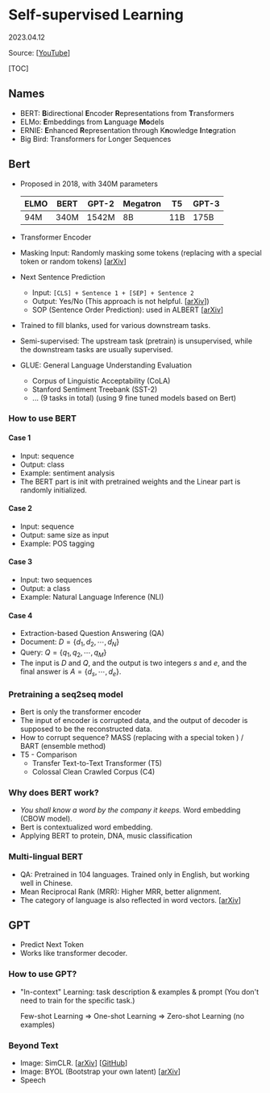 # Self-supervised Learning

2023.04.12

Source: [[YouTube](https://www.youtube.com/watch?v=e422eloJ0W4&list=PLJV_el3uVTsMhtt7_Y6sgTHGHp1Vb2P2J&index=18)]

[TOC]

## Names

+ BERT: **B**idirectional **E**ncoder **R**epresentations from **T**ransformers
+ ELMo: **E**mbeddings from **L**anguage **Mo**dels
+ ERNIE: **E**nhanced **R**epresentation through K**n**owledge **I**nt**e**gration
+ Big Bird: Transformers for Longer Sequences

## Bert

+ Proposed in 2018, with 340M parameters

    | ELMO | BERT | GPT-2 | Megatron | T5   | GPT-3 |
    | ---- | ---- | ----- | -------- | ---- | ----- |
    | 94M  | 340M | 1542M | 8B       | 11B  | 175B  |

+ Transformer Encoder

+ Masking Input: Randomly masking some tokens (replacing with a special token or random tokens) [[arXiv](https://arxiv.org/abs/1810.04805)]

+ Next Sentence Prediction

    + Input: `[CLS] + Sentence 1 + [SEP] + Sentence 2`
    + Output: Yes/No (This approach is not helpful. [[arXiv](https://arxiv.org/abs/1907.11692)])
    + SOP (Sentence Order Prediction): used in ALBERT [[arXiv](htpps://arxiv.org/abs/1909.11942)]

+ Trained to fill blanks, used for various downstream tasks.

+ Semi-supervised: The upstream task (pretrain) is unsupervised, while the downstream tasks are usually supervised.

+ GLUE: General Language Understanding Evaluation

    + Corpus of Linguistic Acceptability (CoLA)
    + Stanford Sentiment Treebank (SST-2)
    + ... (9 tasks in total) (using 9 fine tuned models based on Bert)

### How to use BERT

#### Case 1

+ Input: sequence
+ Output: class
+ Example: sentiment analysis
+ The BERT part is init with pretrained weights and the Linear part is randomly initialized.

#### Case 2

+ Input: sequence
+ Output: same size as input
+ Example: POS tagging

#### Case 3

+ Input: two sequences
+ Output: a class
+ Example: Natural Language Inference (NLI)

#### Case 4

+ Extraction-based Question Answering (QA)
+ Document: $D=\{d_1,d_2,\cdots,d_N\}$
+ Query: $Q=\{q_1,q_2,\cdots,q_M\}$
+ The input is $D$ and $Q$, and the output is two integers $s$ and $e$, and the final answer is $A=\{d_s,\cdots,d_e\}$.

### Pretraining a seq2seq model

+ Bert is only the transformer encoder
+ The input of encoder is corrupted data, and the output of decoder is supposed to be the reconstructed data.
+ How to corrupt sequence? MASS (replacing with a special token ) / BART (ensemble method)
+ T5 - Comparison
    + Transfer Text-to-Text Transformer (T5)
    + Colossal Clean Crawled Corpus (C4)

### Why does BERT work?

+ *You shall know a word by the company it keeps.* Word embedding (CBOW model).
+ Bert is contextualized word embedding.
+ Applying BERT to protein, DNA, music classification

### Multi-lingual BERT

+ QA: Pretrained in 104 languages. Trained only in English, but working well in Chinese.
+ Mean Reciprocal Rank (MRR): Higher MRR, better alignment.
+ The category of language is also reflected in word vectors. [[arXiv](https://arxiv.org/abs/2010.10041)]

## GPT

+ Predict Next Token
+ Works like transformer decoder.

### How to use GPT?

+ "In-context" Learning: task description & examples & prompt (You don't need to train for the specific task.)

    Few-shot Learning => One-shot Learning => Zero-shot Learning (no examples)

### Beyond Text

+ Image: SimCLR. [[arXiv](https://arxiv.org/abs/2002.05709)] [[GitHub](https://github.com/google-research/simclr)]
+ Image: BYOL (Bootstrap your own latent) [[arXiv](https://arxiv.org/abs/2006.07733)]
+ Speech